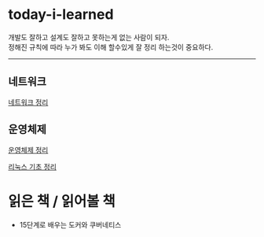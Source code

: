 # today-i-learned
개발도 잘하고 설계도 잘하고 못하는게 없는 사람이 되자.<br>
정해진 규칙에 따라 누가 봐도 이해 할수있게 잘 정리 하는것이 중요하다.


---
## 네트워크
[네트워크 정리](https://github.com/shkimm5189/today-i-learned/tree/main/Network)

## 운영체제
[운영체제 정리](https://github.com/shkimm5189/today-i-learned/tree/main/OS)

[리눅스 기초 정리](https://github.com/shkimm5189/today-i-learned/tree/main/Linux)



# 읽은 책 / 읽어볼 책
- 15단계로 배우는 도커와 쿠버네티스
